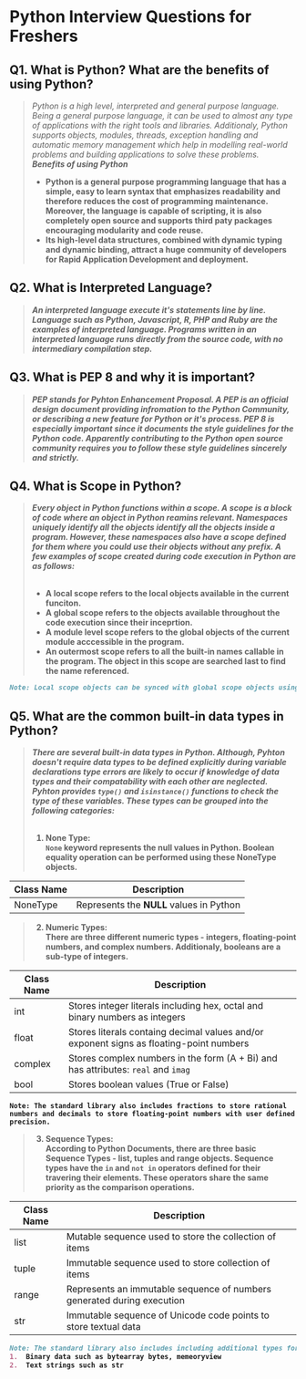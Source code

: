 # Python Interview Questions for Freshers
## Q1. What is Python? What are the benefits of using Python?
> _Python is a high level, interpreted and general purpose language. Being a general purpose language, it can be used to almost any type of applications with the right tools and libraries. Additionaly, Python supports objects, modules, threads, exception handling and automatic memory management which help in modelling real-world problems and building applications to solve these problems._
<b><br>
> ***Benefits of using Python***
> * Python is a general purpose programming language that has a simple, easy to learn syntax that emphasizes readability and therefore reduces the cost of programming maintenance. Moreover, the language is capable of scripting, it is also completely open source and supports third paty packages encouraging modularity and code reuse.
> * Its high-level data structures, combined with dynamic typing and dynamic binding, attract a huge community of developers for Rapid Application Development and deployment.
  
## Q2. What is Interpreted Language?   
> _An interpreted language execute it's statements line by line. Language such as Python, Javascript, R, PHP and Ruby are the examples of interpreted language. Programs written in an interpreted language runs directly from the source code, with no intermediary compilation step._
  
## Q3. What is PEP 8  and why it is important?
> _PEP stands for Pyhton Enhancement Proposal. A PEP is an official design document providing infromation to the Python Community, or describing a new feature for Python or it's process. PEP 8 is especially important since it documents the style guidelines for the Python code. Apparently contributing to the Python open source community requires you to follow these style guidelines sincerely and strictly._

## Q4. What is Scope in Python?
> _Every object in Python functions within a scope. A scope is a block of code where an object in Python reamins relevant. Namespaces uniquely identify all the objects identify all the objects inside a program. However, these namespaces also have a scope defined for them where you could use their objects without any prefix. A few examples of scope created during code execution in Python are as follows:_
<br><br>
> * A **local scope** refers to the local objects available in the current funciton.
> * A **global scope** refers to the objects available throughout the code execution since their inceprtion.
> * A **module level scope** refers to the global objects of the current module acccessible in the program.
> * An **outermost scope** refers to all the built-in names callable in the program. The object in this scope are searched last to find the name referenced.
```md
Note: Local scope objects can be synced with global scope objects using keywords such as global.
```
## Q5. What are the common built-in data types in Python?
> _There are several built-in data types in Python. Although, Pyhton doesn't require data types to be defined explicitly during variable declarations type errors are likely to occur if knowledge of data types and their compatability with each other are neglected. Pyhton provides **`type()`** and **`isinstance()`** functions to check the type of these variables. These types can be grouped into the following categories:_
<br><br>
> 1. None Type: <br>
> `None` keyword represents the null values in Python. Boolean equality operation can be performed using these NoneType objects.
  
  | Class Name |  Description |
  | --- | --- |
  |  NoneType  |Represents the **NULL** values in Python| 
  
> 2. Numeric Types: <br>
  There are three different numeric types - **integers, floating-point numbers, and complex numbers.** Additionaly, booleans are a sub-type of integers.
  
  | Class Name |  Description |
  | --- | --- |
  | int | Stores integer literals including hex, octal and binary numbers as integers |
  | float | Stores literals containg decimal values and/or exponent signs as floating-point numbers |
  | complex | Stores complex numbers in the form (A + Bi) and has attributes: `real` and `imag` |
  | bool  | Stores boolean values (True or False) |

  `Note: The standard library also includes fractions to store rational numbers and decimals to store floating-point numbers with user defined precision.`

> 3. Sequence Types: <br>
  According to Python Documents, there are three basic Sequence Types - **list, tuples** and **range** objects. Sequence types have the `in` and `not in` operators defined for their travering their elements. These operators share the same priority as the comparison operations.
  
  | Class Name  | Description |
  | --- | --- |
  | list  | Mutable sequence used to store the collection of items  |
  | tuple | Immutable sequence used to store collection of items  |
  | range | Represents an immutable sequence of numbers generated during execution  |
  | str  |  Immutable sequence of Unicode code points to store textual data |
  
  ```md
  Note: The standard library also includes including additional types for processing:
  1.  Binary data such as bytearray bytes, memeoryview
  2.  Text strings such as str
  ```
